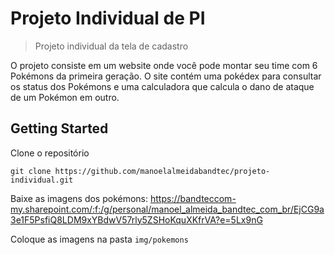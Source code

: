 # Projeto Individual de PI
> Projeto individual da tela de cadastro

O projeto consiste em um website onde você pode montar seu time com 6 Pokémons da primeira geração. O site contém uma pokédex para consultar os status dos Pokémons e uma calculadora que calcula o dano de ataque de um Pokémon em outro.  

## Getting Started
Clone o repositório
```
git clone https://github.com/manoelalmeidabandtec/projeto-individual.git
```

Baixe as imagens dos pokémons:
https://bandteccom-my.sharepoint.com/:f:/g/personal/manoel_almeida_bandtec_com_br/EjCG9a3e1F5PsfiQ8LDM9xYBdwV57rly5ZSHoKquXKfrVA?e=5Lx9nG

Coloque as imagens na pasta `img/pokemons`
